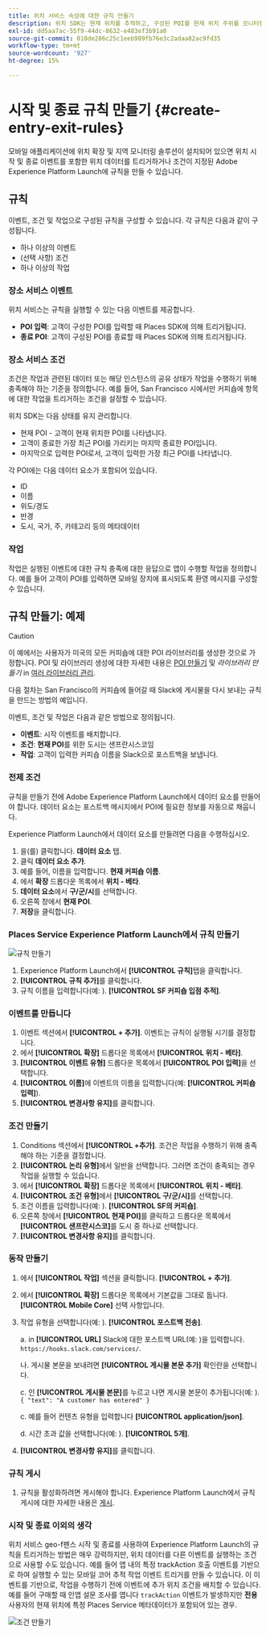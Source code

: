 ```yaml
---
title: 위치 서비스 속성에 대한 규칙 만들기
description: 위치 SDK는 현재 위치를 추적하고, 구성된 POI를 현재 위치 주위를 모니터링하고, 이러한 POI에 대한 시작 및 종료 이벤트를 추적합니다.
exl-id: dd5aa7ac-55f9-44dc-8632-e483ef3b91a0
source-git-commit: 010de286c25c1eeb989fb76e3c2adaa82ac9fd35
workflow-type: tm+mt
source-wordcount: '927'
ht-degree: 15%

---
```


# 시작 및 종료 규칙 만들기 {#create-entry-exit-rules}

모바일 애플리케이션에 위치 확장 및 지역 모니터링 솔루션이 설치되어 있으면 위치 시작 및 종료 이벤트를 포함한 위치 데이터를 트리거하거나 조건이 지정된 Adobe Experience Platform Launch에 규칙을 만들 수 있습니다.

## 규칙

이벤트, 조건 및 작업으로 구성된 규칙을 구성할 수 있습니다. 각 규칙은 다음과 같이 구성됩니다.

* 하나 이상의 이벤트
* (선택 사항) 조건
* 하나 이상의 작업

### 장소 서비스 이벤트

위치 서비스는 규칙을 실행할 수 있는 다음 이벤트를 제공합니다.

* **POI 입력**: 고객이 구성한 POI를 입력할 때 Places SDK에 의해 트리거됩니다.
* **종료 POI**: 고객이 구성된 POI를 종료할 때 Places SDK에 의해 트리거됩니다.

### 장소 서비스 조건

조건은 작업과 관련된 데이터 또는 해당 인스턴스의 공유 상태가 작업을 수행하기 위해 충족해야 하는 기준을 정의합니다. 예를 들어, San Francisco 시에서만 커피숍에 항목에 대한 작업을 트리거하는 조건을 설정할 수 있습니다.

위치 SDK는 다음 상태를 유지 관리합니다.

* 현재 POI - 고객이 현재 위치한 POI를 나타냅니다.
* 고객이 종료한 가장 최근 POI를 가리키는 마지막 종료한 POI입니다.
* 마지막으로 입력한 POI로서, 고객이 입력한 가장 최근 POI를 나타냅니다.

각 POI에는 다음 데이터 요소가 포함되어 있습니다.

* ID
* 이름
* 위도/경도
* 반경
* 도시, 국가, 주, 카테고리 등의 메타데이터

### 작업

작업은 실행된 이벤트에 대한 규칙 충족에 대한 응답으로 앱이 수행할 작업을 정의합니다. 예를 들어 고객이 POI를 입력하면 모바일 장치에 표시되도록 환영 메시지를 구성할 수 있습니다.

## 규칙 만들기: 예제

>[!CAUTION]
>
>이 예에서는 사용자가 미국의 모든 커피숍에 대한 POI 라이브러리를 생성한 것으로 가정합니다. POI 및 라이브러리 생성에 대한 자세한 내용은 [POI 만들기](/help/poi-mgmt-ui/create-a-poi-ui.md) 및 *라이브러리 만들기* in [여러 라이브러리 관리](https://docs.adobe.com/content/help/en/places/using/poi-mgmt-ui/manage-libraries-in-the-places-ui.html).

다음 절차는 San Francisco의 커피숍에 들어갈 때 Slack에 게시물을 다시 보내는 규칙을 만드는 방법의 예입니다.

이벤트, 조건 및 작업은 다음과 같은 방법으로 정의됩니다.

* **이벤트**: 시작 이벤트를 배치합니다.
* **조건**: **현재 POI**&#x200B;를 위한 도시는 샌프란시스코임
* **작업**: 고객이 입력한 커피숍 이름을 Slack으로 포스트백을 보냅니다.

### 전제 조건

규칙을 만들기 전에 Adobe Experience Platform Launch에서 데이터 요소를 만들어야 합니다. 데이터 요소는 포스트백 메시지에서 POI에 필요한 정보를 자동으로 채웁니다.

Experience Platform Launch에서 데이터 요소를 만들려면 다음을 수행하십시오.

1. 을(를) 클릭합니다. **데이터 요소** 탭.
1. 클릭 **데이터 요소 추가**.
1. 예를 들어, 이름을 입력합니다. **현재 커피숍 이름**.
1. 에서 **확장** 드롭다운 목록에서 **위치 - 베타**.
1. **데이터 요소**&#x200B;에서 **구/군/시**&#x200B;를 선택합니다.
1. 오른쪽 창에서 **현재 POI**.
1. **저장**&#x200B;을 클릭합니다.

### Places Service Experience Platform Launch에서 규칙 만들기

![규칙 만들기](/help/assets/placesrule.png)

1. Experience Platform Launch에서 **[!UICONTROL 규칙]**&#x200B;탭을 클릭합니다.
1. **[!UICONTROL 규칙 추가]**&#x200B;를 클릭합니다.
1. 규칙 이름을 입력합니다(예: ). **[!UICONTROL SF 커피숍 입점 추적]**.

### 이벤트를 만듭니다

1. 이벤트 섹션에서 **[!UICONTROL + 추가]**. 이벤트는 규칙이 실행될 시기를 결정합니다.
1. 에서 **[!UICONTROL 확장]** 드롭다운 목록에서 **[!UICONTROL 위치 - 베타]**.
1. **[!UICONTROL 이벤트 유형]** 드롭다운 목록에서 **[!UICONTROL POI 입력]**&#x200B;을 선택합니다.
1. **[!UICONTROL 이름]**&#x200B;에 이벤트의 이름을 입력합니다(예: **[!UICONTROL 커피숍 입력]**).
1. **[!UICONTROL 변경사항 유지]**&#x200B;를 클릭합니다.

### 조건 만들기

1. Conditions 섹션에서 **[!UICONTROL +추가]**. 조건은 작업을 수행하기 위해 충족해야 하는 기준을 결정합니다.
1. **[!UICONTROL 논리 유형]**&#x200B;에서 일반을 선택합니다. 그러면 조건이 충족되는 경우 작업을 실행할 수 있습니다.
1. 에서 **[!UICONTROL 확장]** 드롭다운 목록에서 **[!UICONTROL 위치 - 베타]**.
1. **[!UICONTROL 조건 유형]**&#x200B;에서 **[!UICONTROL 구/군/시]**&#x200B;를 선택합니다.
1. 조건 이름을 입력합니다(예: ). **[!UICONTROL SF의 커피숍]**.
1. 오른쪽 창에서 **[!UICONTROL 현재 POI]**&#x200B;를 클릭하고 드롭다운 목록에서 **[!UICONTROL 샌프란시스코]**&#x200B;를 도시 중 하나로 선택합니다.
1. **[!UICONTROL 변경사항 유지]**&#x200B;를 클릭합니다.

### 동작 만들기

1. 에서 **[!UICONTROL 작업]** 섹션을 클릭합니다. **[!UICONTROL + 추가]**.
1. 에서 **[!UICONTROL 확장]** 드롭다운 목록에서 기본값을 그대로 둡니다. **[!UICONTROL Mobile Core]** 선택 사항입니다.
1. 작업 유형을 선택합니다(예: ). **[!UICONTROL 포스트백 전송]**.

   a. in **[!UICONTROL URL]** Slack에 대한 포스트백 URL(예: )을 입력합니다. `https://hooks.slack.com/services/`.

   나. 게시물 본문을 보내려면 **[!UICONTROL 게시물 본문 추가]** 확인란을 선택합니다.

   c. 인 **[!UICONTROL 게시물 본문]**&#x200B;를 누르고 나면 게시물 본문이 추가됩니다(예: ). `{ "text": "A customer has entered" }`

   c. 예를 들어 컨텐츠 유형을 입력합니다 **[!UICONTROL application/json]**.

   d. 시간 초과 값을 선택합니다(예: ). **[!UICONTROL 5개]**.

1. **[!UICONTROL 변경사항 유지]**&#x200B;를 클릭합니다.

### 규칙 게시

1. 규칙을 활성화하려면 게시해야 합니다. Experience Platform Launch에서 규칙 게시에 대한 자세한 내용은 [게시](https://docs.adobe.com/content/help/ko-KR/launch/using/reference/publish/overview.html).

### 시작 및 종료 이외의 생각

위치 서비스 geo-f펜스 시작 및 종료를 사용하여 Experience Platform Launch의 규칙을 트리거하는 방법은 매우 강력하지만, 위치 데이터를 다른 이벤트를 실행하는 조건으로 사용할 수도 있습니다. 예를 들어 앱 내의 특정 trackAction 호출 이벤트를 기반으로 하여 실행할 수 있는 모바일 코어 추적 작업 이벤트 트리거를 만들 수 있습니다. 이 이벤트를 기반으로, 작업을 수행하기 전에 이벤트에 추가 위치 조건을 배치할 수 있습니다. 예를 들어 구매할 때 인앱 설문 조사를 엽니다 `trackAction` 이벤트가 발생하지만 **전용** 사용자의 현재 위치에 특정 Places Service 메타데이터가 포함되어 있는 경우.

![조건 만들기](/help/assets/places-condition.png)
